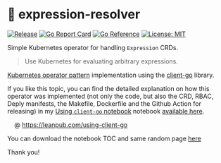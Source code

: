 # 🤖 expression-resolver

[![Release](https://github.com/lucasepe/expression-resolver/actions/workflows/release.yaml/badge.svg)](https://github.com/lucasepe/expression-resolver/actions/workflows/release.yaml)
[![Go Report Card](https://goreportcard.com/badge/github.com/lucasepe/expression-resolver)](https://goreportcard.com/report/github.com/lucasepe/expression-resolver)
[![Go Reference](https://pkg.go.dev/badge/github.com/lucasepe/expression-resolver.svg)](https://pkg.go.dev/github.com/lucasepe/expression-resolver)
[![License: MIT](https://img.shields.io/badge/license-MIT-green.svg)](https://opensource.org/licenses/MIT)

Simple Kubernetes operator for handling `Expression` CRDs.

> Use Kubernetes for evaluating arbitrary expressions.

[Kubernetes operator pattern](https://kubernetes.io/docs/concepts/extend-kubernetes/operator/) implementation using the [client-go](https://github.com/kubernetes/client-go) library.

If you like this topic, you can find the detailed explanation on how this operator was implemented (not only the code, but also the CRD, RBAC, Deply manifests, the Makefile, Dockerfile and the Github Action for releasing) in my [Using `client-go` notebook](https://leanpub.com/using-client-go) notebook [available here](https://leanpub.com/using-client-go).

&nbsp;&nbsp;&nbsp;&nbsp;@ <https://leanpub.com/using-client-go>

You can download the notebook TOC and same random page [here](./using-client-go-toc-and-some-random-pages.pdf)

Thank you!
